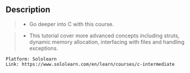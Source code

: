 ## Description

> - Go deeper into C with this course.

> - This tutorial cover more advanced concepts including struts, <br />
    dynamic memory allocation, interfacing with files and handling <br />
    exceptions.

```plaintext
Platform: Sololearn
Link: https://www.sololearn.com/en/learn/courses/c-intermediate
```
